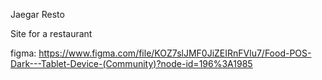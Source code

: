 Jaegar Resto

Site for a restaurant

figma:
https://www.figma.com/file/KOZ7slJMF0JiZEIRnFVlu7/Food-POS-Dark---Tablet-Device-(Community)?node-id=196%3A1985
